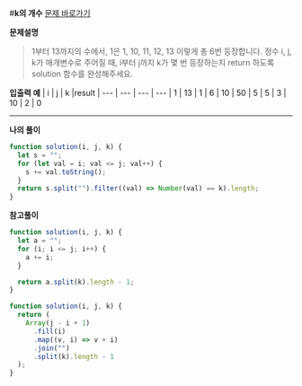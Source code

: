 #**k의 개수**
[문제 바로가기](https://school.programmers.co.kr/learn/courses/30/lessons/120887)

**문제설명**

> 1부터 13까지의 수에서, 1은 1, 10, 11, 12, 13 이렇게 총 6번 등장합니다. 정수 i, j, k가 매개변수로 주어질 때, i부터 j까지 k가 몇 번 등장하는지 return 하도록 solution 함수를 완성해주세요.

**입출력 예**
| i | j | k |result
| --- | --- | --- | ---
| 1 | 13 | 1 | 6
| 10 | 50 | 5 | 5
| 3 | 10 | 2 | 0

---

**나의 풀이**

```javascript
function solution(i, j, k) {
  let s = "";
  for (let val = i; val <= j; val++) {
    s += val.toString();
  }
  return s.split("").filter((val) => Number(val) == k).length;
}
```

**참고풀이**

```javascript
function solution(i, j, k) {
  let a = "";
  for (i; i <= j; i++) {
    a += i;
  }

  return a.split(k).length - 1;
}
```

```javascript
function solution(i, j, k) {
  return (
    Array(j - i + 1)
      .fill(i)
      .map((v, i) => v + i)
      .join("")
      .split(k).length - 1
  );
}
```
